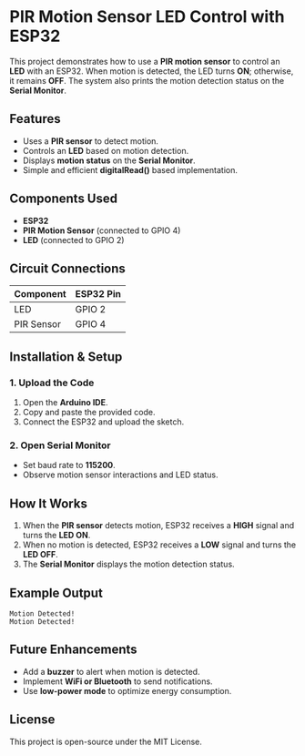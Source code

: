 # PIR Motion Sensor LED Control with ESP32

This project demonstrates how to use a **PIR motion sensor** to control an **LED** with an ESP32. When motion is detected, the LED turns **ON**; otherwise, it remains **OFF**. The system also prints the motion detection status on the **Serial Monitor**.

## Features
- Uses a **PIR sensor** to detect motion.
- Controls an **LED** based on motion detection.
- Displays **motion status** on the **Serial Monitor**.
- Simple and efficient **digitalRead()** based implementation.

## Components Used
- **ESP32**
- **PIR Motion Sensor** (connected to GPIO 4)
- **LED** (connected to GPIO 2)

## Circuit Connections
| Component | ESP32 Pin |
|-----------|-----------|
| LED | GPIO 2 |
| PIR Sensor | GPIO 4 |

## Installation & Setup
### 1. Upload the Code
1. Open the **Arduino IDE**.
2. Copy and paste the provided code.
3. Connect the ESP32 and upload the sketch.

### 2. Open Serial Monitor
- Set baud rate to **115200**.
- Observe motion sensor interactions and LED status.

## How It Works
1. When the **PIR sensor** detects motion, ESP32 receives a **HIGH** signal and turns the **LED ON**.
2. When no motion is detected, ESP32 receives a **LOW** signal and turns the **LED OFF**.
3. The **Serial Monitor** displays the motion detection status.

## Example Output
```
Motion Detected!
Motion Detected!
```

## Future Enhancements
- Add a **buzzer** to alert when motion is detected.
- Implement **WiFi or Bluetooth** to send notifications.
- Use **low-power mode** to optimize energy consumption.

## License
This project is open-source under the MIT License.

